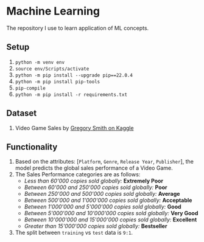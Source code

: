 # Machine Learning

The repository I use to learn application of ML concepts.

## Setup

1. `python -m venv env`
2. `source env/Scripts/activate`
3. `python -m pip install --upgrade pip==22.0.4`
4. `python -m pip install pip-tools`
5. `pip-compile`
6. `python -m pip install -r requirements.txt`

## Dataset

1. Video Game Sales by [Gregory Smith on Kaggle](https://www.kaggle.com/datasets/gregorut/videogamesales)

## Functionality

1. Based on the attributes: [`Platform`, `Genre`, `Release Year`, `Publisher`], the model predicts the global sales performance of a Video Game.
2. The Sales Performance categories are as follows:
    - _Less than 60'000 copies sold globally:_ __Extremely Poor__
    - _Between 60'000 and 250'000 copies sold globally:_ __Poor__
    - _Between 250'000 and 500'000 copies sold globally:_ __Average__
    - _Between 500'000 and 1'000'000 copies sold globally:_ __Acceptable__
    - _Between 1'000'000 and 5'000'000 copies sold globally:_ __Good__
    - _Between 5'000'000 and 10'000'000 copies sold globally:_ __Very Good__
    - _Between 10'000'000 and 15'000'000 copies sold globally:_ __Excellent__
    - _Greater than 15'000'000 copies sold globally:_ __Bestseller__
3. The split between `training` vs `test` data is `9:1`.
